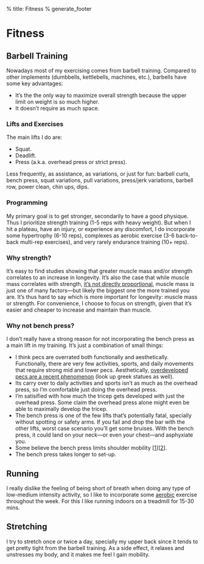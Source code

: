 % title: Fitness
% generate_footer

# Fitness

## Barbell Training

Nowadays most of my exercising comes from barbell training. Compared to other implements (dumbbells, kettlebells, machines, etc.), barbells have some key advantages:

* It’s the the only way to maximize overall strength because the upper limit on weight is so much higher.
* It doesn’t require as much space.

### Lifts and Exercises

The main lifts I do are:

* Squat.
* Deadlift.
* Press (a.k.a. overhead press or strict press).

Less frequently, as assistance, as variations, or just for fun: barbell curls, bench press, squat variations, pull variations, press/jerk variations, barbell row, power clean, chin ups, dips.

### Programming

My primary goal is to get stronger, secondarily to have a good physique. Thus I prioritize strength training (1-5 reps with heavy weight). But when I hit a plateau, have an injury, or experience any discomfort, I do incorporate some hypertrophy (6-10 reps), complexes as aerobic exercise (3-6 back-to-back multi-rep exercises), and very rarely endurance training (10+ reps).

### Why strength?

It’s easy to find studies showing that greater muscle mass and/or strength correlates to an increase in longevity. It’s also the case that while muscle mass correlates with strength, [it’s not directly proportional](https://www.strongerbyscience.com/size-vs-strength/), muscle mass is just one of many factors—but likely the biggest one the more trained you are. It’s thus hard to say which is more important for longevity: muscle mass or strength. For convenience, I choose to focus on strength, given that it’s easier and cheaper to increase and maintain than muscle.

### Why not bench press?

I don’t really have a strong reason for not incorporating the bench press as a main lift in my training. It’s just a combination of small things:

* I think pecs are overrated both functionally and aesthetically. Functionally, there are very few activities, sports, and daily movements that require strong mid and lower pecs. Aesthetically, [overdeveloped pecs are a recent phenomenon](https://cortes.site/why-you-dont-need-a-big-chest-to-be-athletic-and-powerful/) (look up greek statues as well).
* Its carry over to daily activities and sports isn’t as much as the overhead press, so I’m comfortable just doing the overhead press.
* I’m satisified with how much the tricep gets developed with just the overhead press. Some claim the overhead press alone might even be able to maximally develop the tricep.
* The bench press is one of the few lifts that’s potentially fatal, specially without spotting or safety arms. If you fail and drop the bar with the other lifts, worst case scenario you’ll get some bruises. With the bench press, it could land on your neck—or even your chest—and asphyxiate you.
* Some believe the bench press limits shoulder mobility [[1](https://www.youtube.com/watch?v=HDNu9skPrFU)][[2](https://chineseweightlifting.com/olympic-weightlifting-training-exercises/#:~:text=not%20used%20frequently%20in%20a%20weightlifting%20program%20because%20it%20can%20negatively%20affect%20overhead%20positioning%20and%20rack%20flexibility)].
* The bench press takes longer to set-up.

## Running

I really dislike the feeling of being short of breath when doing any type of low-medium intensity activity, so I like to incorporate some [aerobic](https://fitbod.me/blog/cardio-aerobic-anaerobic/) exercise throughout the week. For this I like running indoors on a treadmill for 15-30 mins.

## Stretching

I try to stretch once or twice a day, specially my upper back since it tends to get pretty tight from the barbell training. As a side effect, it relaxes and unstresses my body, and it makes me feel I gain mobility.
